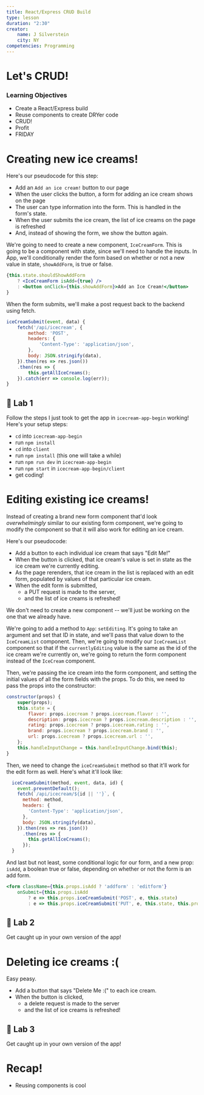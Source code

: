 ```yaml
---
title: React/Express CRUD Build
type: lesson
duration: "2:30"
creator:
    name: J Silverstein
    city: NY
competencies: Programming
---
```



# Let's CRUD!

### Learning Objectives

- Create a React/Express build
- Reuse components to create DRYer code
- CRUD!
- Profit
- FRIDAY

# Creating new ice creams!

Here's our pseudocode for this step:
- Add an `Add an ice cream!` button to our page
- When the user clicks the button, a form for adding an ice cream shows on the page
- The user can type information into the form. This is handled in the form's state.
- When the user submits the ice cream, the list of ice creams on the page is refreshed
- And, instead of showing the form, we show the button again.

We're going to need to create a new component, `IceCreamForm`.  This is going to be a component with state, since we'll need to handle the inputs. In App, we'll conditionally render the form based on whether or not a new value in state, `showAddForm`, is true or false. 

```jsx
{this.state.shouldShowAddForm 
    ? <IceCreamForm isAdd={true} /> 
    : <button onClick={this.showAddForm}>Add an Ice Cream!</button>
}
```

When the form submits, we'll make a post request back to the backend using fetch.

```js
iceCreamSubmit(event, data) {
    fetch('/api/icecream', {
        method: 'POST',
        headers: {
            'Content-Type': 'application/json',
        },
        body: JSON.stringify(data),
    }).then(res => res.json())
    .then(res => {
        this.getAllIceCreams();
    }).catch(err => console.log(err));
}
```

## 🚀 Lab 1
Follow the steps I just took  to get the app in `icecream-app-begin` working! Here's your setup steps:

- `cd` into `icecream-app-begin`
- run `npm install`
- `cd` into `client`
- run `npm install` (this one will take a while)
- run `npm run dev` in `icecream-app-begin`
- run `npm start` in `icecream-app-begin/client`
- get coding!

# Editing existing ice creams!

Instead of creating a brand new form component that'd look _overwhelmingly_ similar to our existing form component, we're going to modify the component so that it will also work for editing an ice cream.

Here's our pseudocode:
- Add a button to each individual ice cream that says "Edit Me!"
- When the button is clicked, that ice cream's value is set in state as the ice cream we're currently editing. 
- As the page rerenders, that ice cream in the list is replaced with an edit form, populated by values of that particular ice cream.
- When the edit form is submitted,
   - a PUT request is made to the server,
   - and the list of ice creams is refreshed!

We don't need to create a new component -- we'll just be working on the one that we already have.

We're going to add a method to `App`: `setEditing`. It's going to take an argument and set that ID in state, and we'll pass that value down to the `IceCreamList` component. Then, we're going to modify our `IceCreamList` component so that if the `currentlyEditing` value is the same as the id of the ice cream we're currently on, we're going to return the form component instead of the `IceCream` component.

Then, we're passing the ice cream into the form component, and setting the initial values of all the form fields with the props. To do this, we need to pass the props into the constructor:

```js
constructor(props) {
    super(props);
    this.state = {
        flavor: props.icecream ? props.icecream.flavor : '',
        description: props.icecream ? props.icecream.description : '',
        rating: props.icecream ? props.icecream.rating : '',
        brand: props.icecream ? props.icecream.brand : '',
        url: props.icecream ? props.icecream.url : '',
    };
    this.handleInputChange = this.handleInputChange.bind(this);
}
```

Then, we need to change the `iceCreamSubmit` method so that it'll work for the edit form as well. Here's what it'll look like:

```js
  iceCreamSubmit(method, event, data, id) {
    event.preventDefault();
    fetch(`/api/icecream/${id || ''}`, {
      method: method,
      headers: {
        'Content-Type': 'application/json',
      },
      body: JSON.stringify(data),
    }).then(res => res.json())
      .then(res => {
        this.getAllIceCreams();
      });
  }
```

And last but not least, some conditional logic for our form, and a new prop: `isAdd`, a boolean true or false, depending on whether or not the form is an add form.

```jsx
<form className={this.props.isAdd ? 'addform' : 'editform'}
    onSubmit={this.props.isAdd
        ? e => this.props.iceCreamSubmit('POST', e, this.state)
        : e => this.props.iceCreamSubmit('PUT', e, this.state, this.props.icecream.id)}>
```

## 🚀 Lab 2

Get caught up in your own version of the app!

# Deleting ice creams :(

Easy peasy.

- Add a button that says "Delete Me :(" to each ice cream.
- When the button is clicked,
    - a delete request is made to the server
    - and the list of ice creams is refreshed!

## 🚀 Lab 3

Get caught up in your own version of the app!

# Recap!

- Reusing components is cool